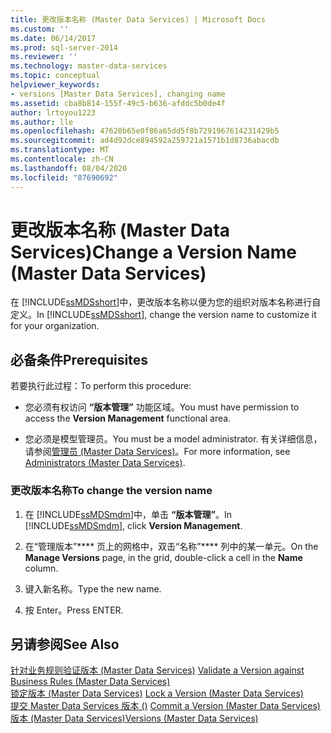 ```yaml
---
title: 更改版本名称 (Master Data Services) | Microsoft Docs
ms.custom: ''
ms.date: 06/14/2017
ms.prod: sql-server-2014
ms.reviewer: ''
ms.technology: master-data-services
ms.topic: conceptual
helpviewer_keywords:
- versions [Master Data Services], changing name
ms.assetid: cba8b814-155f-49c5-b636-afddc5b0de4f
author: lrtoyou1223
ms.author: lle
ms.openlocfilehash: 47620b65e0f86a65dd5f8b7291967614231429b5
ms.sourcegitcommit: ad4d92dce894592a259721a1571b1d8736abacdb
ms.translationtype: MT
ms.contentlocale: zh-CN
ms.lasthandoff: 08/04/2020
ms.locfileid: "87690692"
---
```

# <a name="change-a-version-name-master-data-services"></a><span data-ttu-id="81f26-102">更改版本名称 (Master Data Services)</span><span class="sxs-lookup"><span data-stu-id="81f26-102">Change a Version Name (Master Data Services)</span></span>
  <span data-ttu-id="81f26-103">在 [!INCLUDE[ssMDSshort](../includes/ssmdsshort-md.md)]中，更改版本名称以便为您的组织对版本名称进行自定义。</span><span class="sxs-lookup"><span data-stu-id="81f26-103">In [!INCLUDE[ssMDSshort](../includes/ssmdsshort-md.md)], change the version name to customize it for your organization.</span></span>  
  
## <a name="prerequisites"></a><span data-ttu-id="81f26-104">必备条件</span><span class="sxs-lookup"><span data-stu-id="81f26-104">Prerequisites</span></span>  
 <span data-ttu-id="81f26-105">若要执行此过程：</span><span class="sxs-lookup"><span data-stu-id="81f26-105">To perform this procedure:</span></span>  
  
-   <span data-ttu-id="81f26-106">您必须有权访问 **“版本管理”** 功能区域。</span><span class="sxs-lookup"><span data-stu-id="81f26-106">You must have permission to access the **Version Management** functional area.</span></span>  
  
-   <span data-ttu-id="81f26-107">您必须是模型管理员。</span><span class="sxs-lookup"><span data-stu-id="81f26-107">You must be a model administrator.</span></span> <span data-ttu-id="81f26-108">有关详细信息，请参阅[管理员 &#40;Master Data Services&#41;](administrators-master-data-services.md)。</span><span class="sxs-lookup"><span data-stu-id="81f26-108">For more information, see [Administrators &#40;Master Data Services&#41;](administrators-master-data-services.md).</span></span>  
  
### <a name="to-change-the-version-name"></a><span data-ttu-id="81f26-109">更改版本名称</span><span class="sxs-lookup"><span data-stu-id="81f26-109">To change the version name</span></span>  
  
1.  <span data-ttu-id="81f26-110">在 [!INCLUDE[ssMDSmdm](../includes/ssmdsmdm-md.md)]中，单击 **“版本管理”**。</span><span class="sxs-lookup"><span data-stu-id="81f26-110">In [!INCLUDE[ssMDSmdm](../includes/ssmdsmdm-md.md)], click **Version Management**.</span></span>  
  
2.  <span data-ttu-id="81f26-111">在“管理版本”\*\*\*\* 页上的网格中，双击“名称”\*\*\*\* 列中的某一单元。</span><span class="sxs-lookup"><span data-stu-id="81f26-111">On the **Manage Versions** page, in the grid, double-click a cell in the **Name** column.</span></span>  
  
3.  <span data-ttu-id="81f26-112">键入新名称。</span><span class="sxs-lookup"><span data-stu-id="81f26-112">Type the new name.</span></span>  
  
4.  <span data-ttu-id="81f26-113">按 Enter。</span><span class="sxs-lookup"><span data-stu-id="81f26-113">Press ENTER.</span></span>  
  
## <a name="see-also"></a><span data-ttu-id="81f26-114">另请参阅</span><span class="sxs-lookup"><span data-stu-id="81f26-114">See Also</span></span>  
 <span data-ttu-id="81f26-115">[针对业务规则验证版本 &#40;Master Data Services&#41;](../../2014/master-data-services/validate-a-version-against-business-rules-master-data-services.md) </span><span class="sxs-lookup"><span data-stu-id="81f26-115">[Validate a Version against Business Rules &#40;Master Data Services&#41;](../../2014/master-data-services/validate-a-version-against-business-rules-master-data-services.md) </span></span>  
 <span data-ttu-id="81f26-116">[锁定版本 &#40;Master Data Services&#41;](../../2014/master-data-services/lock-a-version-master-data-services.md) </span><span class="sxs-lookup"><span data-stu-id="81f26-116">[Lock a Version &#40;Master Data Services&#41;](../../2014/master-data-services/lock-a-version-master-data-services.md) </span></span>  
 <span data-ttu-id="81f26-117">[提交 Master Data Services 版本 &#40;&#41;](../../2014/master-data-services/commit-a-version-master-data-services.md) </span><span class="sxs-lookup"><span data-stu-id="81f26-117">[Commit a Version &#40;Master Data Services&#41;](../../2014/master-data-services/commit-a-version-master-data-services.md) </span></span>  
 [<span data-ttu-id="81f26-118">版本 (Master Data Services)</span><span class="sxs-lookup"><span data-stu-id="81f26-118">Versions &#40;Master Data Services&#41;</span></span>](../../2014/master-data-services/versions-master-data-services.md)  
  
  
